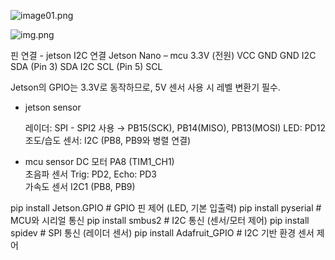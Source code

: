 ![image01.png](attachment:541b5353-5d53-4df4-bd08-3d93a92c61a9:image01.png)

![img.png](attachment:1f51143b-2583-40a8-be04-ceac450a04e8:img.png)

핀 연결 - jetson I2C 연결
Jetson Nano 	–   	mcu
3.3V (전원)		        VCC
GND			        GND
I2C SDA (Pin 3)	 	SDA
I2C SCL (Pin 5)	 	SCL

Jetson의 GPIO는 3.3V로 동작하므로, 5V 센서 사용 시 레벨 변환기 필수.

- jetson sensor
    
    레이더: SPI - SPI2 사용 → PB15(SCK), PB14(MISO), PB13(MOSI)
    LED: PD12
    조도/습도 센서: I2C (PB8, PB9와 병렬 연결)
    
- mcu sensor
DC 모터		PA8 (TIM1_CH1)			
초음파 센서	Trig: PD2, Echo: PD3		
가속도 센서	I2C1 (PB8, PB9)

pip install Jetson.GPIO  # GPIO 핀 제어 (LED, 기본 입출력)
pip install pyserial  # MCU와 시리얼 통신
pip install smbus2    # I2C 통신 (센서/모터 제어)
pip install spidev    # SPI 통신 (레이더 센서)
pip install Adafruit_GPIO  # I2C 기반 환경 센서 제어

